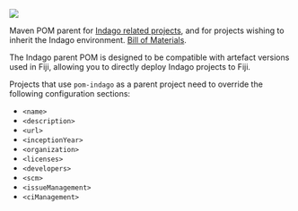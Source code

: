 [![](https://travis-ci.org/TrNdy/pom-indago.svg?branch=master)](https://travis-ci.org/TrNdy/pom-indago)

Maven POM parent for [Indago related projects](https://github.com/fjug/Indago),
and for projects wishing to inherit the Indago environment.
[Bill of Materials](http://imagej.net/BOM).

The Indago parent POM is designed to be compatible with artefact versions used in Fiji, allowing you to directly deploy Indago projects to Fiji.

Projects that use `pom-indago` as a parent project need to
override the following configuration sections:
* `<name>`
* `<description>`
* `<url>`
* `<inceptionYear>`
* `<organization>`
* `<licenses>`
* `<developers>`
* `<scm>`
* `<issueManagement>`
* `<ciManagement>`
